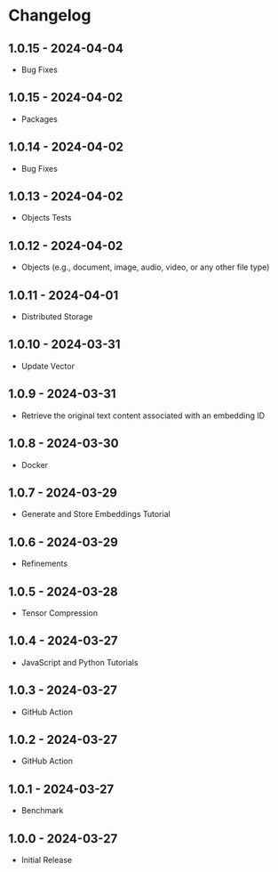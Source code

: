 # Changelog

## 1.0.15 - 2024-04-04
* Bug Fixes

## 1.0.15 - 2024-04-02
* Packages

## 1.0.14 - 2024-04-02
* Bug Fixes

## 1.0.13 - 2024-04-02
* Objects Tests

## 1.0.12 - 2024-04-02
* Objects (e.g., document, image, audio, video, or any other file type)

## 1.0.11 - 2024-04-01
* Distributed Storage

## 1.0.10 - 2024-03-31
* Update Vector

## 1.0.9 - 2024-03-31
* Retrieve the original text content associated with an embedding ID

## 1.0.8 - 2024-03-30
* Docker

## 1.0.7 - 2024-03-29
* Generate and Store Embeddings Tutorial

## 1.0.6 - 2024-03-29
* Refinements

## 1.0.5 - 2024-03-28
* Tensor Compression

## 1.0.4 - 2024-03-27
* JavaScript and Python Tutorials

## 1.0.3 - 2024-03-27
* GitHub Action

## 1.0.2 - 2024-03-27
* GitHub Action

## 1.0.1 - 2024-03-27
* Benchmark

## 1.0.0 - 2024-03-27
* Initial Release

